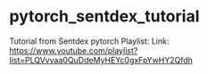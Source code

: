 # pytorch_sentdex_tutorial
Tutorial from Sentdex pytorch Playlist:
Link: https://www.youtube.com/playlist?list=PLQVvvaa0QuDdeMyHEYc0gxFpYwHY2Qfdh
